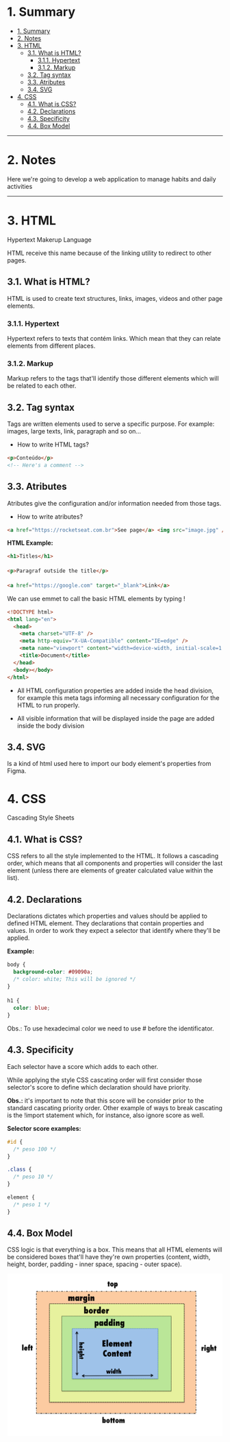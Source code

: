 # 1. Summary

- [1. Summary](#1-summary)
- [2. Notes](#2-notes)
- [3. HTML](#3-html)
  - [3.1. What is HTML?](#31-what-is-html)
    - [3.1.1. Hypertext](#311-hypertext)
    - [3.1.2. Markup](#312-markup)
  - [3.2. Tag syntax](#32-tag-syntax)
  - [3.3. Atributes](#33-atributes)
  - [3.4. SVG](#34-svg)
- [4. CSS](#4-css)
  - [4.1. What is CSS?](#41-what-is-css)
  - [4.2. Declarations](#42-declarations)
  - [4.3. Specificity](#43-specificity)
  - [4.4. Box Model](#44-box-model)

---

# 2. Notes

Here we're going to develop a web application to manage habits and daily activities

---

# 3. HTML

Hypertext Makerup Language

HTML receive this name because of the linking utility to redirect to other pages.

## 3.1. What is HTML?

HTML is used to create text structures, links, images, videos and other page elements.

### 3.1.1. Hypertext

Hypertext refers to texts that contém links. Which mean that they can relate elements from different places.

### 3.1.2. Markup

Markup refers to the tags that'll identify those different elements which will be related to each other.

## 3.2. Tag syntax

Tags are written elements used to serve a specific purpose. For example: images, large texts, link, paragraph and so on...

- How to write HTML tags?

```html
<p>Conteúdo</p>
<!-- Here's a comment -->
```

## 3.3. Atributes

Atributes give the configuration and/or information needed from those tags.

- How to write atributes?

```html
<a href="https://rocketseat.com.br">See page</a> <img src="image.jpg" />
```

**HTML Example:**

```html
<h1>Titles</h1>

<p>Paragraf outside the title</p>

<a href="https://google.com" target="_blank">Link</a>
```

We can use emmet to call the basic HTML elements by typing !

```html
<!DOCTYPE html>
<html lang="en">
  <head>
    <meta charset="UTF-8" />
    <meta http-equiv="X-UA-Compatible" content="IE=edge" />
    <meta name="viewport" content="width=device-width, initial-scale=1.0" />
    <title>Document</title>
  </head>
  <body></body>
</html>
```

- All HTML configuration properties are added inside the head division, for example this meta tags informing all necessary configuration for the HTML to run properly.

- All visible information that will be displayed inside the page are added inside the body division

## 3.4. SVG

Is a kind of html used here to import our body element's properties from Figma.

# 4. CSS

Cascading Style Sheets

## 4.1. What is CSS?

CSS refers to all the style implemented to the HTML. It follows a cascading order, which means that all components and properties will consider the last element (unless there are elements of greater calculated value within the list).

## 4.2. Declarations

Declarations dictates which properties and values should be applied to defined HTML element. They declarations that contain properties and values. In order to work they expect a selector that identify where they'll be applied.

**Example:**

```css
body {
  background-color: #09090a;
  /* color: white; This will be ignored */
}

h1 {
  color: blue;
}
```

Obs.: To use hexadecimal color we need to use # before the identificator.

## 4.3. Specificity

Each selector have a score which adds to each other.

While applying the style CSS cascating order will first consider those selector's score to define which declaration should have priority.

**Obs.:** it's important to note that this score will be consider prior to the standard cascating priority order. Other example of ways to break cascating is the !import statement which, for instance, also ignore score as well.

**Selector score examples:**

```css
#id {
  /* peso 100 */
}
```

```css
.class {
  /* peso 10 */
}
```

```css
element {
  /* peso 1 */
}
```

## 4.4. Box Model

CSS logic is that everything is a box. This means that all HTML elements will be considered boxes that'll have they're own properties (content, width, height, border, padding - inner space, spacing - outer space).

![CSS Box Model](Screenshots/boxmodel.png)

